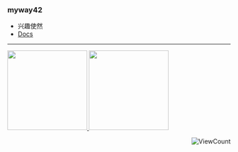 ### myway42
- 兴趣使然
- [Docs](https://www.myway42.chat/)

<hr />

<a href="https://github.com/AVS1508">
  <img height="180em" src="https://github-readme-stats.vercel.app/api?username=myway42&theme=buefy&show_icons=true" />
  <img height="180em" src="https://github-readme-stats.vercel.app/api/top-langs/?username=myway42&theme=buefy&layout=compact" />
</a>

<div align="right">
  
![ViewCount](https://views.whatilearened.today/views/github/myway42/myway42.svg)

</div>
